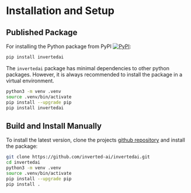 # Installation and Setup

[pypi-badge]: https://badge.fury.io/py/invertedai.svg
[pypi-link]: https://pypi.org/project/invertedai/

## Published Package
For installing the Python package from PyPI [![PyPI][pypi-badge]][pypi-link]:

```bash
pip install invertedai
```

The `invertedai` package has minimal dependencies to other python packages. However, it is always recommended to install the package in a virtual environment. 

```bash
python3 -m venv .venv
source .venv/bin/activate
pip install --upgrade pip
pip install invertedai
```


## Build and Install Manually
To install the latest version, clone the projects [github repository](https://github.com/inverted-ai/invertedai.git)
and install the package:
```bash
git clone https://github.com/inverted-ai/invertedai.git
cd invertedai
python3 -m venv .venv
source .venv/bin/activate
pip install --upgrade pip
pip install .
```
